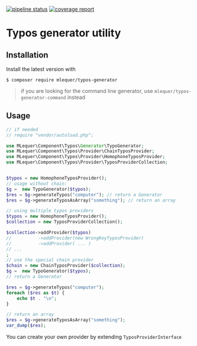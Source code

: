 [![pipeline status](https://gitlab.com/mlequer-component/typos/typosgenerator/badges/master/pipeline.svg)](https://gitlab.com/mlequer-component/typos/typosgenerator/-/commits/master)
[![coverage report](https://gitlab.com/mlequer-component/typos/typosgenerator/badges/master/coverage.svg)](https://gitlab.com/mlequer-component/typos/typosgenerator/-/commits/master)

# Typos generator utility

## Installation

Install the latest version with

`$ composer require mlequer/typos-generator`

>
>if you are looking for the command line generator, use  `mlequer/typos-generator-command` instead
>

## Usage

```php
// if needed
// require "vendor/autoload.php"; 

use MLequer\Component\Typos\Generator\TypoGenerator;
use MLequer\Component\Typos\Provider\ChainTyposProvider;
use MLequer\Component\Typos\Provider\HomophoneTyposProvider;
use MLequer\Component\Typos\Provider\TyposProviderCollection;


$typos = new HomophoneTyposProvider();
// usage without chain:
$g =  new TypoGenerator($typos);
$res = $g->generateTypos("computer"); // return a Generator
$res = $g->generateTyposAsArray("something"); // return an array

// using multiple typos providers
$typos = new HomophoneTyposProvider();
$collection = new TyposProviderCollection();

$collection->addProvider($typos)
//          ->addProvider(new WrongKeyTyposProvider)
//          ->addProvider( ... )
// ...
;
// use the special chain provider
$chain = new ChainTyposProvider($collection);
$g =  new TypoGenerator($typos);
// return a Generator

$res = $g->generateTypos("computer");
foreach ($res as $t) {
    echo $t . "\n";
}

// return an array
$res = $g->generateTyposAsArray("something");
var_dump($res);

```

You can create your own provider by extending `TyposProviderInterface`
